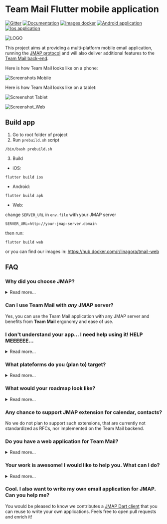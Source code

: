 # Team Mail Flutter mobile application

[![Gitter](https://badges.gitter.im/linagora/team-mail.svg)](https://gitter.im/linagora/team-mail?utm_source=badge&utm_medium=badge&utm_campaign=pr-badge)
[![Documentation](https://img.shields.io/badge/Documentation-green.svg)](docs)
[![Images docker](https://img.shields.io/badge/Images-docker-blue.svg)](https://hub.docker.com/r/linagora/tmail-web)
[![Android application](https://img.shields.io/badge/App-Android-blue.svg)](https://play.google.com/store/apps/details?id=com.linagora.android.teammail)
[![Ios application](https://img.shields.io/badge/App-Ios-blue.svg)](https://apps.apple.com/gr/app/teammail/id1587086189)

![LOGO](https://user-images.githubusercontent.com/6462404/202656316-8b77a7b6-0c1f-4f3e-932b-72bd446b6605.png)


This project aims at providing a multi-platform mobile email application, running the [JMAP protocol](https://jmap.io/) and will also deliver additional 
features to the [Team Mail back-end](https://github.com/linagora/tmail-backend).

Here is how Team Mail looks like on a phone:

![Screenshots Mobile](https://user-images.githubusercontent.com/6462404/169979675-85893fa4-325a-426b-a1a8-0751a585954a.png)


Here is how Team Mail looks like on a tablet:

![Screenshot Tablet](https://user-images.githubusercontent.com/6462404/169980415-513fb58c-004e-4946-a4dd-179b49c65470.png)


![Screenshot_Web](https://user-images.githubusercontent.com/6462404/202659097-1163a4f4-e9bd-47eb-b8ac-9226cd963ea6.png)

## Build app
1. Go to root folder of project
2. Run `prebuild.sh` script
```
/bin/bash prebuild.sh 
```
3. Build
+ iOS:
```
flutter build ios 
```

+ Android:
```
flutter build apk
```

+ Web:

change `SERVER_URL` in `env.file` with your JMAP server
```
SERVER_URL=http://your-jmap-server.domain
```
then run: 
```
flutter build web
```
or you can find our images in: https://hub.docker.com/r/linagora/tmail-web

## FAQ

### **Why did you choose JMAP?**

<details>
  <summary>Read more...</summary>
That is a good question! **IMAP** is THE ubiquitous protocol people use to read their emails, THE norm.

Yet **IMAP** had been designed in another age, which resulted in a chatty patchwork of extensions. **IMAP** lacks decent synchronisation primitives to address real-time challenges modern mobile fleet requires, it consumes a lot of bandwith, requires a lot of roundtrips which means high latency.

We are not alone to say this! Big players of the field started their own [proprietary](https://developers.google.com/gmail/api) [protocols](https://docs.microsoft.com/en-us/exchange/clients/exchange-activesync/exchange-activesync?view=exchserver-2019) to address IMAP flaws, and inter-operable standard was yet to be found...

This, is where **[JMAP](https://jmap.io/)** comes to play! **JMAP** builds on decades of experience, and beautifully addresses these challenges using `HTTP` and `JSON` standards. Not only does it make applications easier to develop, we also strongly believes it results in an improved experience for the end user.
</details>

### **Can I use Team Mail with *any* JMAP server?**

Yes, you can use the Team Mail application with any JMAP server and benefits from **Team Mail** ergonomy and ease of use.

### **I don't understand your app... I need help using it! HELP MEEEEEE...**

<details>
  <summary>Read more...</summary>
Don't worry, we are here!

We plan on writing a user documentation, helping you navigating around the application, and detailing the few configurations you have to perform.

If what you are looking for is not in the *user guide* then ask us directly in the [issues](https://github.com/linagora/tmail-flutter/issues) first, we would be glad to help. But also glad to improve our documentation and maybe tweak slightly our UI (user interface).
</details>

### **What plateforms do you (plan to) target?**

<details>
  <summary>Read more...</summary>
First, we target Android, iOS mobiles. We also take care of tablets and large rendering space early on in the development process.

Then, we plan on introducing a desktop application.

This versatility is enabled by the use of the [Flutter framework](https://flutter.dev/).
</details>

### **What would your roadmap look like?**

<details>
  <summary>Read more...</summary>
First, we plan to write a simple, multi-platform JMAP email client. This includes reading your mails and mailboxes, managing them, sending emails, searching your emails. This will likely keep us busy by the end of 2021.

Then, we have plan for multiple features including:

  - Support for Team Mail encrypted mailbox (GPG)
  - Support for Team Mail shared mailboxes
  - Support for Team Mail filters
  - Interactions with some other software from [Linagora](https://linagora.com) including:
      - Sending attachments via [LinShare]() file sharing platform.
      - Transfering some attachments you received to [LinShare](https://www.linshare.org/fr/accueil/) file sharing platform.
      - Discussing some emails you received via [Twake](https://twake.app/en/) chat.
</details>

### **Any chance to support JMAP extension for calendar, contacts?**

No we do not plan to support such extensions, that are currently not standardized as RFCs, nor implemented on the Team Mail backend.

### **Do you have a web application for Team Mail?**

<details>
  <summary>Read more...</summary>
  Yes! It is still in early development but we do have one. It's easy for you to use locally, as you can just build a Docker
  image locally from the sources of this repository, or even use our official Docker image `linagora/tmail-web`.

  The web-app needs to include an environment file though (here you can see the dummy `env.file` at the root of the project),
  with a `SERVER_URL` parameter, so it knows to which backend it needs to connect to.

  For this to run it locally for example, 2 ways:

  #### Edit the environment file before the build

  Edit the `env.file` by replacing the default value of `SERVER_URL` to the one pointing to your JMAP backend server.
  Then build your docker image:

  ```bash
  docker build -t tmail-web:latest .
  ```

  Then you can just simply run your web-app like this:

  ```bash
  docker run -d -ti -p 8080:80 --name web tmail-web:latest
  ```

  Then go to http://localhost:8080 and you should be able to login against your JMAP backend using the Team Mail web-app.

  #### Mount an environment file when running the container

  You can use our official image `linagora/tmail-web` or just build the docker image locally without any prior changes:

  ```bash
  docker build -t tmail-web:latest .
  ```

  From then, create at the root of the project an environment file (like `env.dev.file`) where you put the `SERVER_URL`
  you want to connect to. Then, to mount it and override the default one while running the container:

  ```bash
  docker run -d -ti -p 8080:80 --mount type=bind,source="$(pwd)"/env.dev.file,target=/usr/share/nginx/html/assets/env.file --name web tmail-web:latest
  ```

  Then go to http://localhost:8080 and you should be able to login against your JMAP backend using the TMail web-app.

  #### Using the docker-compose file

  We also include a [docker-compose.yaml](docker-compose.yaml) file so you can get a testing environment up quickly. This use our [tmail-backend](https://hub.docker.com/r/linagora/tmail-backend) image for the JMAP server.

  Here are the steps to setup:

  1. Generate JWT keys for `tmail-backend`:
  ```bash
  openssl genpkey -algorithm rsa -pkeyopt rsa_keygen_bits:4096 -out jwt_privatekey
  openssl rsa -in jwt_privatekey -pubout -out jwt_publickey
  ```
  2. Edit the `env.file` and set `SERVER_URL` to `http://localhost/` (with the trailing slash)
  3. Run `docker compose up -d` to bring up both the frontend and the backend.
  4. Run `docker compose exec tmail-backend /root/provisioning/provisioning.sh` to provision some demo accounts (you don't have to let it run all the way).
  5. The TMail web-app should be available at `http://localhost:8080`. The credentials for demo accounts are:
  ```
  User: alice@localhost
  Password: aliceSecret

  User: bob@localhost
  Password: bobSecret

  User: empty@localhost
  Password: emptrySecret
  ```
  
  #### More configurations for Team Mail web
  
    - [Enable and customize the Application grid](docs/configuration/app_grid_configuration.md)
    - [Change logos](docs/configuration/tmail-web-logo.md)

</details>

### **Your work is awesome! I would like to help you. What can I do?**

<details>
  <summary>Read more...</summary>
Thanks for the enthousiasm!

There are many ways to help us, and amongst them:

   - **Spread the word**: Tell people you like **Team Mail**, on social medias, via blog posts etc... 
   - **Give us feedbacks**... It's hard to make all good decisions from the first time. It is very likely we can benefit from *your* experience. Did you encountered annoying bugs? Do you think we can better arrange the layout? Do you think we are missing some features critical to you? Tell us in the [issues](https://github.com/linagora/tmail-flutter/issues).
 - I can code! **I wanna help ;-)**. Wow thanks! Let's discuss your project together in the [issues](https://github.com/linagora/tmail-flutter/issues) to get you on track!
</details>
 
 ### **Cool. I also want to write my own email application for JMAP. Can you help me?**
 
You would be pleased to know we contributes a [JMAP Dart client](https://github.com/linagora/jmap-dart-client) that you can reuse to write your own applications. Feels free to open pull requests and enrich it!
